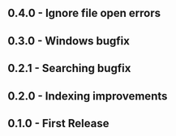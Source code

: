 ## 0.4.0 - Ignore file open errors

## 0.3.0 - Windows bugfix

## 0.2.1 - Searching bugfix

## 0.2.0 - Indexing improvements

## 0.1.0 - First Release
